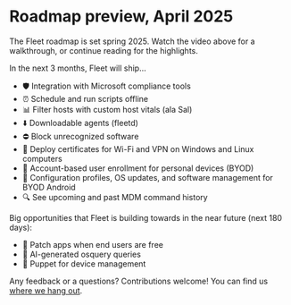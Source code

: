 # Roadmap preview, April 2025

<!--
<div purpose="embedded-content">
   <iframe src="TODO" allowfullscreen></iframe>
</div>
-->

The Fleet roadmap is set spring 2025. Watch the video above for a walkthrough, or continue reading for the highlights.

In the next 3 months, Fleet will ship...
- 🛡️ Integration with Microsoft compliance tools
- ⏰ Schedule and run scripts offline
- 📊 Filter hosts with custom host vitals (ala Sal)
- ⬇️ Downloadable agents (fleetd)
- ⛔️ Block unrecognized software
- 📄 Deploy certificates for Wi-Fi and VPN on Windows and Linux computers
- 🍏 Account-based user enrollment for personal devices (BYOD)
- 🤖 Configuration profiles, OS updates, and software management for BYOD Android
- 🔍 See upcoming and past MDM command history

Big opportunities that Fleet is building towards in the near future (next 180 days):
- 📅 Patch apps when end users are free
- 🤖 AI-generated osquery queries
- 👻 Puppet for device management

Any feedback or a questions?  Contributions welcome! You can find us [where we hang out](https://fleetdm.com/support).

<meta name="category" value="announcements">
<meta name="authorFullName" value="Noah Talerman">
<meta name="authorGitHubUsername" value="noahtalerman">
<meta name="publishedOn" value="2025-04-01">
<meta name="articleTitle" value="Roadmap preview, April 2025">
<meta name="description" value="The product improvements Fleet is currently working on and the 3 biggest open opportunities in the product in the near future.">
